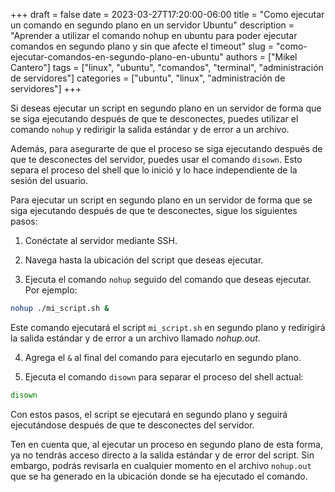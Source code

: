 +++ 
draft = false
date = 2023-03-27T17:20:00-06:00
title = "Como ejecutar un comando en segundo plano en un servidor Ubuntu"
description = "Aprender a utilizar el comando nohup en ubuntu para poder ejecutar comandos en segundo plano y sin que afecte el timeout"
slug = "como-ejecutar-comandos-en-segundo-plano-en-ubuntu"
authors = ["Mikel Cantero"]
tags = ["linux", "ubuntu", "comandos", "terminal", "administración de servidores"]
categories = ["ubuntu", "linux", "administración de servidores"]
+++

Si deseas ejecutar un script en segundo plano en un servidor de forma que se siga ejecutando después de que te desconectes, puedes utilizar el comando `nohup` y redirigir la salida estándar y de error a un archivo.

Además, para asegurarte de que el proceso se siga ejecutando después de que te desconectes del servidor, puedes usar el comando `disown`. Esto separa el proceso del shell que lo inició y lo hace independiente de la sesión del usuario.

Para ejecutar un script en segundo plano en un servidor de forma que se siga ejecutando después de que te desconectes, sigue los siguientes pasos:

1. Conéctate al servidor mediante SSH.

2. Navega hasta la ubicación del script que deseas ejecutar.

3. Ejecuta el comando `nohup` seguido del comando que deseas ejecutar. Por ejemplo:

```bash
nohup ./mi_script.sh &
```

Este comando ejecutará el script `mi_script.sh` en segundo plano y redirigirá la salida estándar y de error a un archivo llamado *nohup.out*.

4. Agrega el `&` al final del comando para ejecutarlo en segundo plano.

5. Ejecuta el comando `disown` para separar el proceso del shell actual:

```bash
disown
```

Con estos pasos, el script se ejecutará en segundo plano y seguirá ejecutándose después de que te desconectes del servidor.

Ten en cuenta que, al ejecutar un proceso en segundo plano de esta forma, ya no tendrás acceso directo a la salida estándar y de error del script. Sin embargo, podrás revisarla en cualquier momento en el archivo `nohup.out` que se ha generado en la ubicación donde se ha ejecutado el comando.